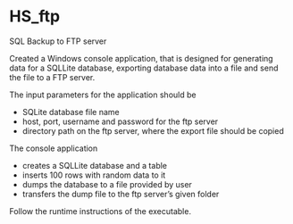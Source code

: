 # HS_ftp
SQL Backup to FTP server

Created a Windows console application, that is designed for generating data for a SQLLite database, exporting database data into a file and send the file to a FTP server.

The input parameters for the application should be
- SQLite database file name
- host, port, username and password for the ftp server
- directory path on the ftp server, where the export file should be copied

The console application
- creates a SQLLite database and a table
- inserts 100 rows with random data to it
- dumps the database to a file provided by user
- transfers the dump file to the ftp server’s given folder

Follow the runtime instructions of the executable.
